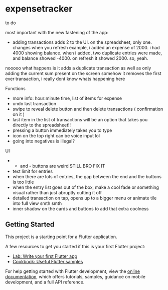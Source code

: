 # expensetracker

<!-- Remember to add "<uses-permission android:name="android.permission.INTERNET" />" this line of code to ./android/app/src/main/AndroidManifest.xml!!!! -->

to do

most important with the new fastening of the app:
- adding transactions adds 2 to the UI. on the spreadsheet, only one. changes when you refresh
example, i added an expense of 2000. i had 4000 showing balance. when i added, two duplicate entries were made, and balance showed -4000. on refresh it showed 2000. so, yeah.

nooooo what happens is it adds a duplicate transaction as well as only adding the current sum present on the screen
somehow it removes the first ever transaction, i really dont know whats happening here

Functions
- more info: hour:minute time, list of items for expense
- undo last transaction
- swipe to reveal delete button and then delete transactions ( confirmation on it )
- last item in the list of transactions will be an option that takes you directly to the spreadsheet!!
- pressing a button immediately takes you to type
- icon on the top right can be voice input lol
- going into negatives is illegal?

UI
- + and - buttons are weird STILL BRO FIX IT
- text limit for entries
- when there are lots of entries, the gap between the end and the buttons is too little
- when the entry list goes out of the box, make a cool fade or something visual rather than just abruptly cutting it off
- detailed transaction on tap, opens up to a bigger menu or animate tile into full view smth smth
- inner shadow on the cards and buttons to add that extra coolness

## Getting Started

This project is a starting point for a Flutter application.

A few resources to get you started if this is your first Flutter project:

- [Lab: Write your first Flutter app](https://docs.flutter.dev/get-started/codelab)
- [Cookbook: Useful Flutter samples](https://docs.flutter.dev/cookbook)

For help getting started with Flutter development, view the
[online documentation](https://docs.flutter.dev/), which offers tutorials,
samples, guidance on mobile development, and a full API reference.
